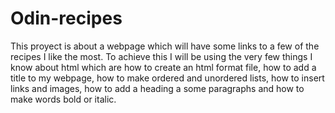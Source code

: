 # Odin-recipes

This proyect is about a webpage which will have some links to a few of the recipes I like the most. To achieve this I will be using the very few things I know about html which are how to create an html format file, how to add a title to my webpage, how to make ordered and unordered lists, how to insert links and images, how to add a heading a some paragraphs and how to make words bold or italic.